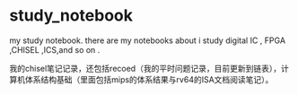 # study_notebook
my study notebook.
there are my notebooks about i study digital IC , FPGA ,CHISEL ,ICS,and so on .

 我的chisel笔记记录，还包括recoed（我的平时问题记录，目前更新到链表），计算机体系结构基础（里面包括mips的体系结果与rv64的ISA文档阅读笔记）。

